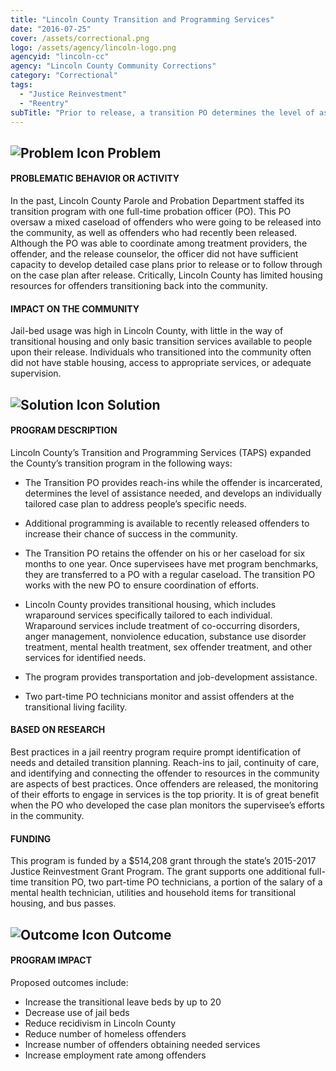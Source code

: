 ```yaml
---
title: "Lincoln County Transition and Programming Services"
date: "2016-07-25"
cover: /assets/correctional.png
logo: /assets/agency/lincoln-logo.png
agencyid: "lincoln-cc"
agency: "Lincoln County Community Corrections"
category: "Correctional"
tags:
  - "Justice Reinvestment"
  - "Reentry"
subTitle: "Prior to release, a transition PO determines the level of assistance needed by an offender, and develops an individually tailored case plan to address specific needs, including additional programming, transitional housing, and job-development assistance."
---
```


## ![Problem Icon](https://github.com/google/material-design-icons/raw/master/alert/1x_web/ic_error_outline_black_48dp.png "Problem") Problem

#### PROBLEMATIC BEHAVIOR OR ACTIVITY

In the past, Lincoln County Parole and Probation Department staffed its transition program with one full-time probation officer (PO). This PO oversaw a mixed caseload of offenders who were going to be released into the community, as well as offenders who had recently been released. Although the PO was able to coordinate among treatment providers, the offender, and the release counselor, the officer did not have sufficient capacity to develop detailed case plans prior to release or to follow through on the case plan after release. Critically, Lincoln County has limited housing resources for offenders transitioning back into the community.

#### IMPACT ON THE COMMUNITY

Jail-bed usage was high in Lincoln County, with little in the way of transitional housing and only basic transition services available to people upon their release. Individuals who transitioned into the community often did not have stable housing, access to appropriate services, or adequate supervision.

## ![Solution Icon](https://github.com/google/material-design-icons/raw/master/action/1x_web/ic_lightbulb_outline_black_48dp.png "Solution") Solution

#### PROGRAM DESCRIPTION

Lincoln County’s Transition and Programming Services (TAPS) expanded the County’s transition program in the following ways:

* The Transition PO provides reach-ins while the offender is incarcerated, determines the level of assistance needed, and develops an individually tailored case plan to address people’s specific needs.

* Additional programming is available to recently released offenders to increase their chance of success in the community.

* The Transition PO retains the offender on his or her caseload for six months to one year. Once supervisees have met program benchmarks, they are transferred to a PO with a regular caseload. The transition PO works with the new PO to ensure coordination of efforts.

* Lincoln County provides transitional housing, which includes wraparound services specifically tailored to each individual. Wraparound services include treatment of co-occurring disorders, anger management, nonviolence education, substance use disorder treatment, mental health treatment, sex offender treatment, and other services for identified needs.

* The program provides transportation and job-development assistance.

* Two part-time PO technicians monitor and assist offenders at the transitional living facility.

#### BASED ON RESEARCH

Best practices in a jail reentry program require prompt identification of needs and detailed transition planning. Reach-ins to jail, continuity of care, and identifying and connecting the offender to resources in the community are aspects of best practices. Once offenders are released, the monitoring of their efforts to engage in services is the top priority. It is of great benefit when the PO who developed the case plan monitors the supervisee’s efforts in the community.

#### FUNDING

This program is funded by a $514,208 grant through the state’s 2015-2017 Justice Reinvestment Grant Program. The grant supports one additional full-time transition PO, two part-time PO technicians, a portion of the salary of a mental health technician, utilities and household items for transitional housing, and bus passes.

## ![Outcome Icon](https://github.com/google/material-design-icons/raw/master/action/1x_web/ic_view_list_black_48dp.png "Outcome") Outcome

#### PROGRAM IMPACT

Proposed outcomes include:

* Increase the transitional leave beds by up to 20
* Decrease use of jail beds
* Reduce recidivism in Lincoln County
* Reduce number of homeless offenders
* Increase number of offenders obtaining needed services
* Increase employment rate among offenders

